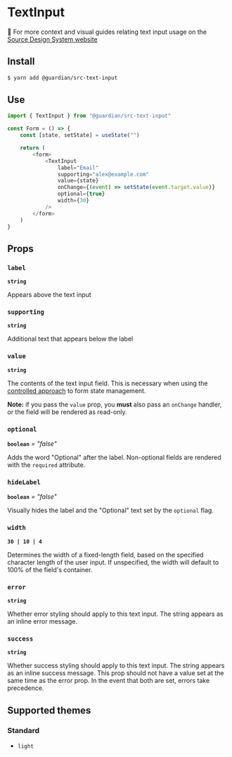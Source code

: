 # TextInput

📣 For more context and visual guides relating text input usage on the [Source Design System website](https://www.theguardian.design/2a1e5182b/p/097455-text-input-field/b/050445)

## Install

```sh
$ yarn add @guardian/src-text-input
```

## Use

```js
import { TextInput } from "@guardian/src-text-input"

const Form = () => {
    const [state, setState] = useState("")

    return (
        <form>
            <TextInput
                label="Email"
                supporting="alex@example.com"
                value={state}
                onChange={(event) => setState(event.target.value)}
                optional={true}
                width={30}
            />
        </form>
    )
}
```

## Props

### `label`

**`string`**

Appears above the text input

### `supporting`

**`string`**

Additional text that appears below the label

### `value`

**`string`**

The contents of the text input field. This is necessary when using the [controlled approach](https://reactjs.org/docs/forms.html#controlled-components) to form state management.

**Note:** if you pass the `value` prop, you **must** also pass an `onChange` handler, or the field will be rendered as read-only.

### `optional`

**`boolean`** _= "false"_

Adds the word "Optional" after the label. Non-optional fields are rendered with the `required` attribute.

### `hideLabel`

**`boolean`** _= "false"_

Visually hides the label and the "Optional" text set by the `optional` flag.

### `width`

**`30 | 10 | 4`**

Determines the width of a fixed-length field, based on the specified character length of the user input. If unspecified,
the width will default to 100% of the field's container.

### `error`

**`string`**

Whether error styling should apply to this text input. The string appears as an inline error message.

### `success`

**`string`**

Whether success styling should apply to this text input. The string appears as an inline success message. This prop should not have a value set at the same time as the error prop. In the event that both are set, errors take precedence.

## Supported themes

### Standard

-   `light`
